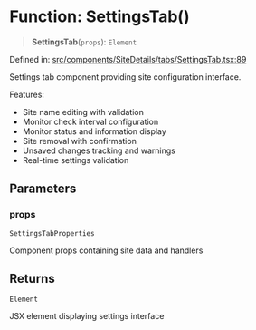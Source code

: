# Function: SettingsTab()

> **SettingsTab**(`props`): `Element`

Defined in: [src/components/SiteDetails/tabs/SettingsTab.tsx:89](https://github.com/Nick2bad4u/Uptime-Watcher/blob/3cce0c3b352c8390536ca3c7399ece50a05faf18/src/components/SiteDetails/tabs/SettingsTab.tsx#L89)

Settings tab component providing site configuration interface.

Features:
- Site name editing with validation
- Monitor check interval configuration
- Monitor status and information display
- Site removal with confirmation
- Unsaved changes tracking and warnings
- Real-time settings validation

## Parameters

### props

`SettingsTabProperties`

Component props containing site data and handlers

## Returns

`Element`

JSX element displaying settings interface
